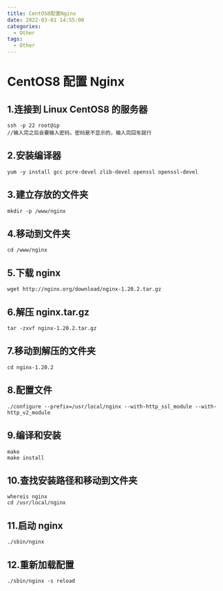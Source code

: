 ```yaml
---
title: CentOS8配置Nginx
date: 2022-03-01 14:55:00
categories:
  - Other
tags:
  - Other
---
```


# CentOS8 配置 Nginx

## 1.连接到 Linux CentOS8 的服务器

```shell
ssh -p 22 root@ip
//输入完之后会要输入密码，密码是不显示的，输入完回车就行
```

## 2.安装编译器

```shell
yum -y install gcc pcre-devel zlib-devel openssl openssl-devel
```

## 3.建立存放的文件夹

```shell
mkdir -p /www/nginx
```

## 4.移动到文件夹

```shell
cd /www/nginx
```

## 5.下载 nginx

```shell
wget http://nginx.org/download/nginx-1.20.2.tar.gz
```

## 6.解压 nginx.tar.gz

```shell
tar -zxvf nginx-1.20.2.tar.gz
```

## 7.移动到解压的文件夹

```shell
cd nginx-1.20.2
```

## 8.配置文件

```shell
./configure --prefix=/usr/local/nginx --with-http_ssl_module --with-http_v2_module
```

## 9.编译和安装

```shell
make
make install
```

## 10.查找安装路径和移动到文件夹

```shell
whereis nginx
cd /usr/local/nginx
```

## 11.启动 nginx

```shell
./sbin/nginx
```

## 12.重新加载配置

```shell
./sbin/nginx -s reload
```
